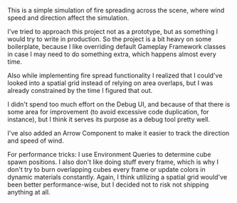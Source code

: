This is a simple simulation of fire spreading across the scene, where wind speed and direction affect the simulation.

I've tried to approach this project not as a prototype, but as something I would try to write in production. So the project is a bit heavy on some boilerplate, because I like overriding default Gameplay Framework classes in case I may need to do something extra, which happens almost every time.

Also while implementing fire spread functionality I realized that I could've looked into a spatial grid instead of relying on area overlaps, but I was already constrained by the time I figured that out.

I didn't spend too much effort on the Debug UI, and because of that there is some area for improvement (to avoid excessive code duplication, for instance), but I think it serves its purpose as a debug tool pretty well.

I've also added an Arrow Component to make it easier to track the direction and speed of wind.

For performance tricks: I use Environment Queries to determine cube spawn positions. I also don't like doing stuff every frame, which is why I don't try to burn overlapping cubes every frame or update colors in dynamic materials constantly. Again, I think utilizing a spatial grid would've been better performance-wise, but I decided not to risk not shipping anything at all.
